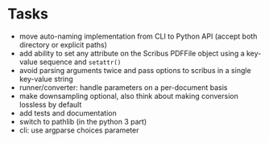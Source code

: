 <!-- SPDX-FileCopyrightText: 2022 geisserml <geisserml@gmail.com> -->
<!-- SPDX-License-Identifier: CC-BY-4.0 -->

# Tasks

* move auto-naming implementation from CLI to Python API (accept both directory or explicit paths)
* add ability to set any attribute on the Scribus PDFFile object using a key-value sequence and `setattr()`
* avoid parsing arguments twice and pass options to scribus in a single key-value string
* runner/converter: handle parameters on a per-document basis
* make downsampling optional, also think about making conversion lossless by default
* add tests and documentation
* switch to pathlib (in the python 3 part)
* cli: use argparse choices parameter
